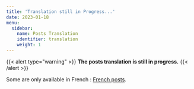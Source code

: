```yaml
---
title: 'Translation still in Progress...'
date: 2023-01-18
menu:
  sidebar:
    name: Posts Translation
    identifier: translation
    weight: 1
---
```



{{< alert type="warning" >}} **The posts translation is still in progress.** {{< /alert >}}

Some are only available in French : [French posts](/blog).

